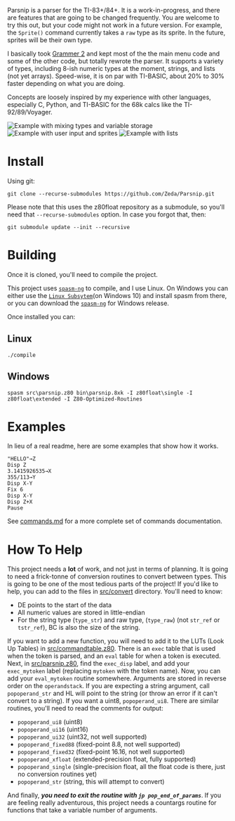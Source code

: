 Parsnip is a parser for the TI-83+/84+. It is a work-in-progress, and there are features that are going to be changed
frequently. You are welcome to try this out, but your code might not work in a future version. For example, the
`Sprite()` command currently takes a `raw` type as its sprite. In the future, sprites will be their own type.

I basically took [Grammer 2](https://github.com/Zeda/Grammer2) and kept most of the the main menu code and some of the
other code, but totally rewrote the parser. It supports a variety of types, including 8-ish numeric types at the moment,
strings, and lists (not yet arrays). Speed-wise, it is on par with TI-BASIC, about 20% to 30% faster depending on what
you are doing.

Concepts are loosely inspired by my experience with other languages, especially C, Python, and TI-BASIC for the 68k
calcs like the TI-92/89/Voyager. 

![*Example with mixing types and variable storage*](https://i.imgur.com/2Nxgt7U.gif)
![*Example with user input and sprites*](https://i.imgur.com/G35t78t.gif)
![*Example with lists*](https://i.imgur.com/ttWTHxr.gif)


# Install

Using git:
```
git clone --recurse-submodules https://github.com/Zeda/Parsnip.git
```

Please note that this uses the z80float repository as a submodule, so you'll
need that `--recurse-submodules` option. In case you forgot that, then:

```
git submodule update --init --recursive
```


# Building
Once it is cloned, you'll need to compile the project.

This project uses [`spasm-ng`](https://github.com/alberthdev/spasm-ng) to
compile, and I use Linux. On Windows you can either use the [`Linux Subsytem`](https://www.windowscentral.com/install-windows-subsystem-linux-windows-10)(on Windows 10) and install spasm from there, or you can download the [`spasm-ng`](https://github.com/alberthdev/spasm-ng/releases) for Windows release.

Once installed you can:

## Linux
```
./compile
```

## Windows
```
spasm src\parsnip.z80 bin\parsnip.8xk -I z80float\single -I z80float\extended -I Z80-Optimized-Routines
```

# Examples
In lieu of a real readme, here are some examples that show how it works.


```
"HELLO"→Z
Disp Z
3.1415926535→X
355/113→Y
Disp X-Y
Fix 6
Disp X-Y
Disp Z+X
Pause
```

See [commands.md](commands.md) for a more complete set of commands documentation.

# How To Help
This project needs a **lot** of work, and not just in terms of planning.
It is going to need a frick-tonne of conversion routines to convert between
types. This is going to be one of the most tedious parts of the project!
If you'd like to help, you can add to the files in [src/convert](src/convert)
directory. You'll need to know:
* DE points to the start of the data
* All numeric values are stored in little-endian
* For the string type (`type_str`) and raw type, (`type_raw`)
(not `str_ref` or `tstr_ref`), BC is also the size of the string.

If you want to add a new function, you will need to add it to the
LUTs (Look Up Tables) in [src/commandtable.z80](src/commandtable.z80).
There is an `exec` table that is used when the token is parsed, and an `eval`
table for when a token is executed. Next, in
[src/parsnip.z80](src/parsnip.z80), find the `exec_disp` label, and add your
`exec_mytoken` label (replacing `mytoken` with the token name). Now, you can
add your `eval_mytoken` routine somewhere. Arguments are stored in reverse order
on the `operandstack`. If you are expecting a string argument, call
`popoperand_str` and HL will point to the string (or throw an error if it can't
convert to a string). If you want a uint8, `popoperand_ui8`. There are similar
routines, you'll need to read the comments for output:

* `popoperand_ui8` (uint8)
* `popoperand_ui16` (uint16)
* `popoperand_ui32` (uint32, not well supported)
* `popoperand_fixed88` (fixed-point 8.8, not well supported)
* `popoperand_fixed32` (fixed-point 16.16, not well supported)
* `popoperand_xfloat` (extended-precision float, fully supported)
* `popoperand_single` (single-precision float, all the float code is there, just
  no conversion routines yet)
* `popoperand_str` (string, this will attempt to convert)


And finally, ***you need to exit the routine with `jp pop_end_of_params`***.
If you are feeling really adventurous, this project needs a countargs routine
for functions that take a variable number of arguments.
